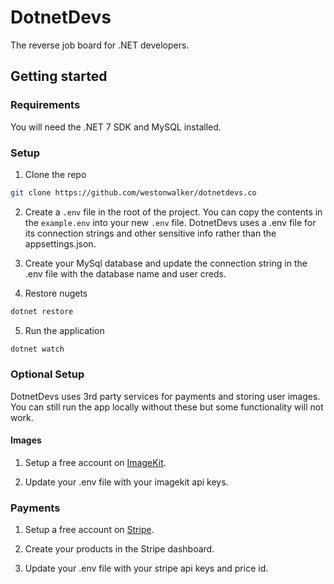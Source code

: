 ﻿# DotnetDevs
The reverse job board for .NET developers.

## Getting started
### Requirements
You will need the .NET 7 SDK and MySQL installed.

### Setup
1. Clone the repo
```bash
git clone https://github.com/westonwalker/dotnetdevs.co
```
2. Create a `.env` file in the root of the project. You can copy the contents in the `example.env` into your new `.env` file. DotnetDevs uses a .env file for its connection strings and other sensitive info rather than the appsettings.json.

3. Create your MySql database and update the connection string in the .env file with the database name and user creds.

4. Restore nugets
```bash
dotnet restore
```

5. Run the application
```bash
dotnet watch
```
### Optional Setup
DotnetDevs uses 3rd party services for payments and storing user images. You can still run the app locally without these but some functionality will not work.

#### Images
1. Setup a free account on [ImageKit](https://imagekit.io/).

2. Update your .env file with your imagekit api keys.

### Payments
1. Setup a free account on [Stripe](https://stripe.com/).

2. Create your products in the Stripe dashboard.

3. Update your .env file with your stripe api keys and price id.
